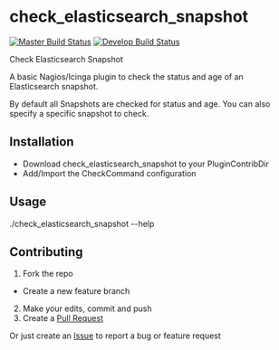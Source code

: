 # check_elasticsearch_snapshot

[![Master Build Status](https://travis-ci.org/leeclemens/check_elasticsearch_snapshot.svg?branch=master)](https://travis-ci.org/leeclemens/check_elasticsearch_snapshot)
[![Develop Build Status](https://travis-ci.org/leeclemens/check_elasticsearch_snapshot.svg?branch=develop)](https://travis-ci.org/leeclemens/check_elasticsearch_snapshot)

Check Elasticsearch Snapshot

A basic Nagios/Icinga plugin to check the status and age of an Elasticsearch snapshot.

By default all Snapshots are checked for status and age. You can also specify a specific snapshot to check.

## Installation

* Download check_elasticsearch_snapshot to your PluginContribDir
* Add/Import the CheckCommand configuration

## Usage

./check_elasticsearch_snapshot --help

## Contributing
1. Fork the repo
  * Create a new feature branch
2. Make your edits, commit and push
3. Create a [Pull Request](https://github.com/leeclemens/check_elasticsearch_snapshot/pulls)

Or just create an [Issue](https://github.com/leeclemens/check_elasticsearch_snapshot/issues) to report a bug or feature request
